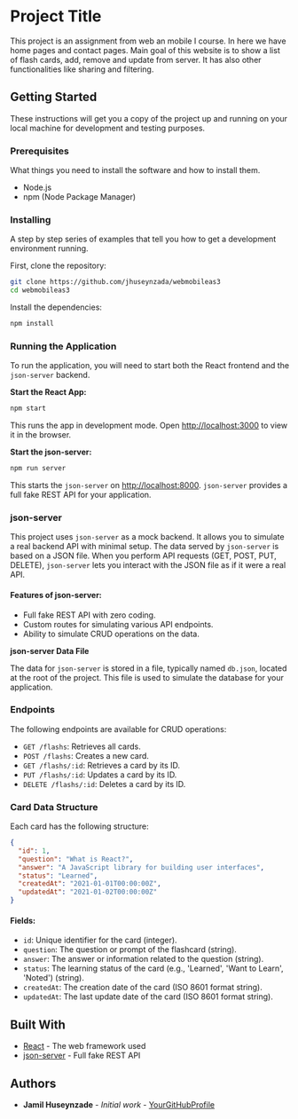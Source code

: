 # Project Title

This project is an assignment from web an mobile I course. In here we have home pages and contact pages. Main goal of this website is to show a list of flash cards, add, remove and update from server. It has also other functionalities like sharing and filtering. 

## Getting Started

These instructions will get you a copy of the project up and running on your local machine for development and testing purposes.

### Prerequisites

What things you need to install the software and how to install them.

- Node.js
- npm (Node Package Manager)

### Installing

A step by step series of examples that tell you how to get a development environment running.

First, clone the repository:

```bash
git clone https://github.com/jhuseynzada/webmobileas3
cd webmobileas3
```

Install the dependencies:

```bash
npm install
```

### Running the Application

To run the application, you will need to start both the React frontend and the `json-server` backend.

**Start the React App:**

```bash
npm start
```

This runs the app in development mode. Open [http://localhost:3000](http://localhost:3000) to view it in the browser.

**Start the json-server:**

```bash
npm run server
```

This starts the `json-server` on [http://localhost:8000](http://localhost:8000). `json-server` provides a full fake REST API for your application. 

### json-server

This project uses `json-server` as a mock backend. It allows you to simulate a real backend API with minimal setup. The data served by `json-server` is based on a JSON file. When you perform API requests (GET, POST, PUT, DELETE), `json-server` lets you interact with the JSON file as if it were a real API.

#### Features of json-server:

- Full fake REST API with zero coding.
- Custom routes for simulating various API endpoints.
- Ability to simulate CRUD operations on the data.

**json-server Data File**

The data for `json-server` is stored in a file, typically named `db.json`, located at the root of the project. This file is used to simulate the database for your application.

### Endpoints

The following endpoints are available for CRUD operations:

- `GET /flashs`: Retrieves all cards.
- `POST /flashs`: Creates a new card.
- `GET /flashs/:id`: Retrieves a card by its ID.
- `PUT /flashs/:id`: Updates a card by its ID.
- `DELETE /flashs/:id`: Deletes a card by its ID.

### Card Data Structure

Each card has the following structure:

```json
{
  "id": 1,
  "question": "What is React?",
  "answer": "A JavaScript library for building user interfaces",
  "status": "Learned",
  "createdAt": "2021-01-01T00:00:00Z",
  "updatedAt": "2021-01-02T00:00:00Z"
}
```

#### Fields:

- `id`: Unique identifier for the card (integer).
- `question`: The question or prompt of the flashcard (string).
- `answer`: The answer or information related to the question (string).
- `status`: The learning status of the card (e.g., 'Learned', 'Want to Learn', 'Noted') (string).
- `createdAt`: The creation date of the card (ISO 8601 format string).
- `updatedAt`: The last update date of the card (ISO 8601 format string).

## Built With

- [React](https://reactjs.org/) - The web framework used
- [json-server](https://github.com/typicode/json-server) - Full fake REST API


## Authors

- **Jamil Huseynzade** - *Initial work* - [YourGitHubProfile](https://github.com/YourGitHubProfile)

